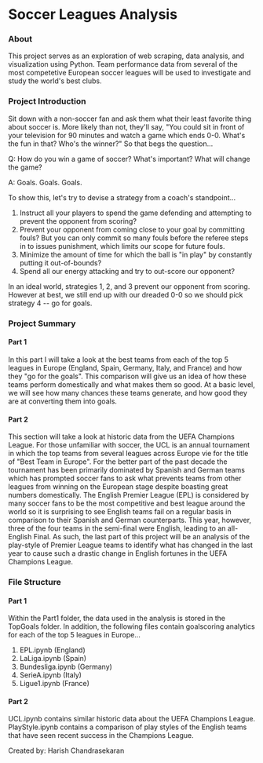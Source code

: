 # Soccer Leagues Analysis

### About
This project serves as an exploration of web scraping, data analysis, and visualization using Python. Team performance data from several of the most competetive European soccer leagues will be used to investigate and study the world's best clubs.

### Project Introduction

Sit down with a non-soccer fan and ask them what their least favorite thing about soccer is. More likely than not, they'll say, "You could sit in front of your television for 90 minutes and watch a game which ends 0-0. What's the fun in that? Who's the winner?" So that begs the question...

Q: How do you win a game of soccer? What's important? What will change the game?

A: Goals. Goals. Goals.

To show this, let's try to devise a strategy from a coach's standpoint...
1. Instruct all your players to spend the game defending and attempting to prevent the opponent from scoring?
2. Prevent your opponent from coming close to your goal by committing fouls? But you can only commit so many fouls before the referee steps in to issues punishment, which limits our scope for future fouls. 
3. Minimize the amount of time for which the ball is "in play" by constantly putting it out-of-bounds?
4. Spend all our energy attacking and try to out-score our opponent?

In an ideal world, strategies 1, 2, and 3 prevent our opponent from scoring. However at best, we still end up with our dreaded 0-0 so we should pick strategy 4 -- go for goals.

### Project Summary

#### Part 1

In this part I will take a look at the best teams from each of the top 5 leagues in Europe (England, Spain, Germany, Italy, and France) and how they "go for the goals". This comparison will give us an idea of how these teams perform domestically and what makes them so good. At a basic level, we will see how many chances these teams generate, and how good they are at converting them into goals.

#### Part 2

This section will take a look at historic data from the UEFA Champions League. For those unfamiliar with soccer, the UCL is an annual tournament in which the top teams from several leagues across Europe vie for the title of "Best Team in Europe".  For the better part of the past decade the tournament has been primarily dominated by Spanish and German teams which has prompted soccer fans to ask what prevents teams from other leagues from winning on the European stage despite boasting great numbers domestically. The English Premier League (EPL) is considered by many soccer fans to be the most competitive and best league around the world so it is surprising to see English teams fail on a regular basis in comparison to their Spanish and German counterparts. This year, however, three of the four teams in the semi-final were English, leading to an all-English Final. As such, the last part of this project will be an analysis of the play-style of Premier League teams to identify what has changed in the last year to cause such a drastic change in English fortunes in the UEFA Champions League.

### File Structure

#### Part 1
Within the Part1 folder, the data used in the analysis is stored in the TopGoals folder. In addition, the following files contain goalscoring analytics for each of the top 5 leagues in Europe...
1. EPL.ipynb (England)
2. LaLiga.ipynb (Spain)
3. Bundesliga.ipynb (Germany)
4. SerieA.ipynb (Italy)
5. Ligue1.ipynb (France)

#### Part 2
UCL.ipynb contains similar historic data about the UEFA Champions League. PlayStyle.ipynb contains a comparison of play styles of the English teams that have seen recent success in the Champions League.

Created by: Harish Chandrasekaran